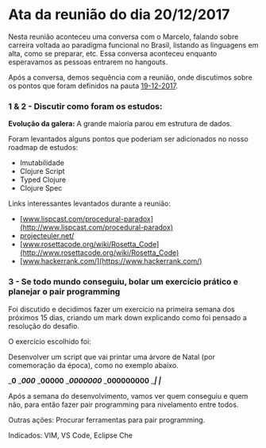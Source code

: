 # Ata da reunião do dia 20/12/2017

Nesta reunião aconteceu uma conversa com o Marcelo, falando sobre carreira voltada ao paradigma funcional no Brasil, listando as linguagens em alta, como se preparar, etc. Essa conversa aconteceu enquanto esperavamos as pessoas entrarem no hangouts. 

Após a conversa, demos sequência com a reunião, onde discutimos sobre os pontos que foram definidos na pauta [19-12-2017](https://github.com/training-center/clojure-study-group/blob/master/material/agenda/data/20171219.md). 

### 1 & 2 - Discutir como foram os estudos:

**Evolução da galera:** A grande maioria parou em estrutura de dados.  

Foram levantados alguns pontos que poderiam ser adicionados no nosso roadmap de estudos:
- Imutabilidade
- Clojure Script
- Typed Clojure
- Clojure Spec

Links interessantes levantados durante a reunião:
- [www.lispcast.com/procedural-paradox](http://www.lispcast.com/procedural-paradox)
- [projecteuler.net/](https://projecteuler.net/)
- [www.rosettacode.org/wiki/Rosetta_Code](http://www.rosettacode.org/wiki/Rosetta_Code)
- [www.hackerrank.com/](https://www.hackerrank.com/) 

### 3 - Se todo mundo conseguiu, bolar um exercício prático e planejar o pair programming

Foi discutido e decidimos fazer um exercício na primeira semana dos próximos 15 dias, criando um mark down explicando como foi pensado a resolução do desafio. 

O exercício escolhido foi: 

Desenvolver um script que vai printar uma árvore de Natal (por comemoração da época), como no exemplo abaixo.

_________0________
________000_______
_______00000______
______0000000_____
_____000000000____
________| |_______

Após a semana do desenvolvimento, vamos ver quem conseguiu e quem não, para então fazer pair programming para nivelamento entre todos.

Outras ações:
Procurar ferramentas para pair programming.

Indicados:
VIM, VS Code, Eclipse Che

